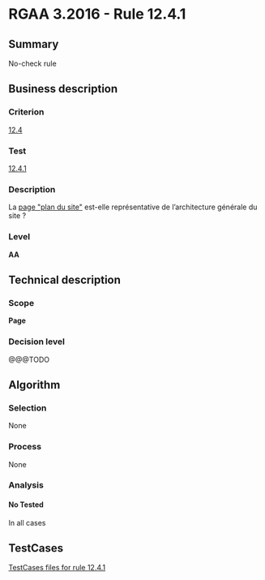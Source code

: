 # RGAA 3.2016 - Rule 12.4.1

## Summary
No-check rule


## Business description

### Criterion
[12.4](http://references.modernisation.gouv.fr/rgaa-accessibilite/2016/criteres.html#crit-12-4)

### Test
[12.4.1](http://references.modernisation.gouv.fr/rgaa-accessibilite/2016/criteres.html#test-12-4-1)

### Description
<div lang="fr">La <a href="http://references.modernisation.gouv.fr/rgaa-accessibilite/2016/glossaire.html#page-plan-du-site">page "plan du site"</a> est-elle repr&#xE9;sentative de l&#x2019;architecture g&#xE9;n&#xE9;rale du site&nbsp;?</div>

### Level
**AA**


## Technical description

### Scope
**Page**

### Decision level
@@@TODO


## Algorithm

### Selection
None

### Process
None

### Analysis

#### No Tested
In all cases


##  TestCases

[TestCases files for rule 12.4.1](https://github.com/Asqatasun/Asqatasun/tree/develop/rules/rules-rgaa3.2016/src/test/resources/testcases/rgaa32016/Rgaa32016Rule120401/)


